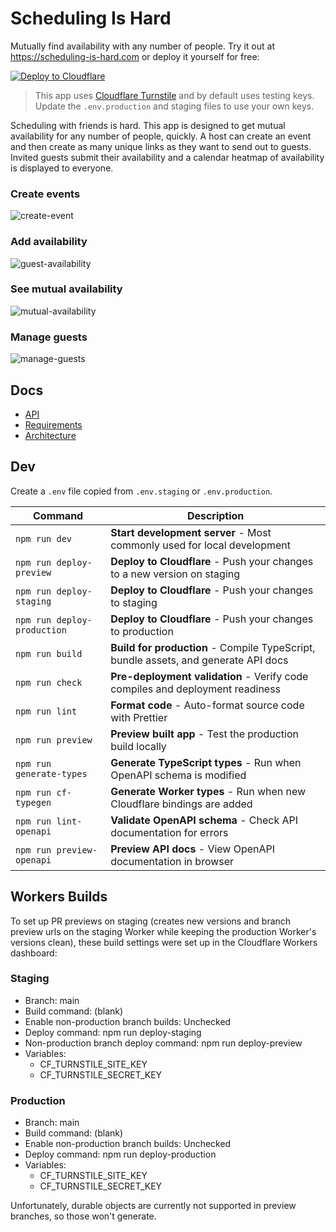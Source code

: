 # Scheduling Is Hard

Mutually find availability with any number of people. Try it out at https://scheduling-is-hard.com or deploy it yourself for free:

[![Deploy to Cloudflare](https://deploy.workers.cloudflare.com/button)](https://deploy.workers.cloudflare.com/?url=https://github.com/markjmiller/scheduling-is-hard)

> This app uses [Cloudflare Turnstile](https://www.cloudflare.com/turnstile/) and by default uses testing keys. Update the `.env.production` and staging files to use your own keys.

Scheduling with friends is hard. This app is designed to get mutual availability for any number of people, quickly. A host can create an event and then create as many unique links as they want to send out to guests. Invited guests submit their availability and a calendar heatmap of availability is displayed to everyone.

### Create events
![create-event](./images/create-event.png)

### Add availability
![guest-availability](./images/guest-availability.png)

### See mutual availability
![mutual-availability](./images/mutual-availability.png)

### Manage guests
![manage-guests](./images/manage-guests.png)

## Docs

- [API](./schemas/api.yaml)
- [Requirements](./REQUIREMENTS.md)
- [Architecture](./ARCHITECTURE.md)

## Dev

Create a `.env` file copied from `.env.staging` or `.env.production`.

| Command | Description |
|---------|-----------|
| `npm run dev` | **Start development server** - Most commonly used for local development |
| `npm run deploy-preview` | **Deploy to Cloudflare** - Push your changes to a new version on staging |
| `npm run deploy-staging` | **Deploy to Cloudflare** - Push your changes to staging |
| `npm run deploy-production` | **Deploy to Cloudflare** - Push your changes to production |
| `npm run build` | **Build for production** - Compile TypeScript, bundle assets, and generate API docs |
| `npm run check` | **Pre-deployment validation** - Verify code compiles and deployment readiness |
| `npm run lint` | **Format code** - Auto-format source code with Prettier |
| `npm run preview` | **Preview built app** - Test the production build locally |
| `npm run generate-types` | **Generate TypeScript types** - Run when OpenAPI schema is modified |
| `npm run cf-typegen` | **Generate Worker types** - Run when new Cloudflare bindings are added |
| `npm run lint-openapi` | **Validate OpenAPI schema** - Check API documentation for errors |
| `npm run preview-openapi` | **Preview API docs** - View OpenAPI documentation in browser |

## Workers Builds

To set up PR previews on staging (creates new versions and branch preview urls on the staging Worker while keeping the production Worker's versions clean), these build settings were set up in the Cloudflare Workers dashboard:

### Staging

- Branch: main
- Build command: (blank)
- Enable non-production branch builds: Unchecked
- Deploy command: npm run deploy-staging
- Non-production branch deploy command: npm run deploy-preview
- Variables:
  - CF_TURNSTILE_SITE_KEY
  - CF_TURNSTILE_SECRET_KEY

### Production

- Branch: main
- Build command: (blank)
- Enable non-production branch builds: Unchecked
- Deploy command: npm run deploy-production
- Variables:
  - CF_TURNSTILE_SITE_KEY
  - CF_TURNSTILE_SECRET_KEY

Unfortunately, durable objects are currently not supported in preview branches, so those won't generate.
